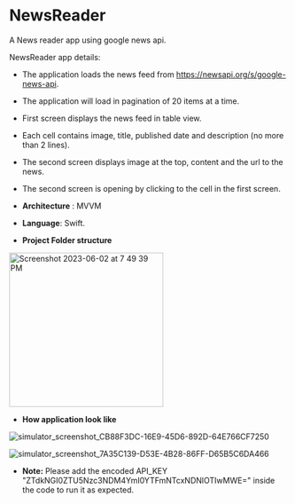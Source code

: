 # NewsReader
A News reader app using google news api.

NewsReader app details:
* The application loads the news feed from https://newsapi.org/s/google-news-api.
* The application will load in pagination of 20 items at a time.
* First screen displays the news feed in table view.
* Each cell contains image, title, published date and description (no more than 2 lines).
* The second screen displays image at the top, content and the url to the news.
* The second screen is opening by clicking to the cell in the first screen.
* **Architecture** : MVVM
* **Language**: Swift.

* **Project Folder structure**
 <img width="278" alt="Screenshot 2023-06-02 at 7 49 39 PM" src="https://github.com/VineetTapkire/NewsReader/assets/13572823/5c07951e-9d6a-4903-be58-efc032db6e5a">

* **How application look like**

![simulator_screenshot_CB88F3DC-16E9-45D6-892D-64E766CF7250](https://github.com/VineetTapkire/NewsReader/assets/13572823/33ea4035-b7fd-42fa-a8c1-2d83801fb8b0)

![simulator_screenshot_7A35C139-D53E-4B28-86FF-D65B5C6DA466](https://github.com/VineetTapkire/NewsReader/assets/13572823/3be1c195-c57f-442b-a10d-01d2bfbd843d)

* **Note:**
Please add the encoded API_KEY "ZTdkNGI0ZTU5Nzc3NDM4YmI0YTFmNTcxNDNlOTIwMWE=" inside the code to run it as expected.
